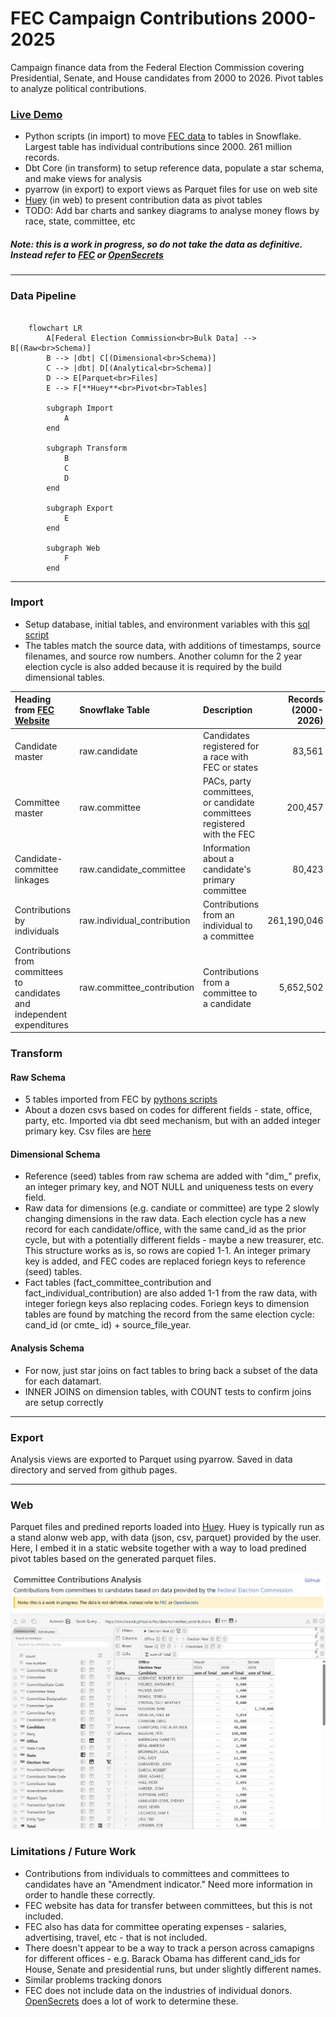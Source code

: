 # FEC Campaign Contributions 2000-2025

Campaign finance data from the Federal Election Commission covering Presidential, Senate, and House candidates from 2000 to 2026. Pivot tables to analyze political contributions.
### [Live Demo](https://smckissock.github.io/fec/)

- Python scripts (in import) to move [FEC data](https://www.fec.gov/data/browse-data/?tab=bulk-data) to tables in Snowflake. Largest table has individual contributions since 2000. 261 million records.  
- Dbt Core (in transform) to setup reference data, populate a star schema, and make views for analysis
- pyarrow (in export) to export views as Parquet files for use on web site
- [Huey](https://github.com/rpbouman/huey) (in web) to present contribution data as pivot tables
- TODO: Add bar charts and sankey diagrams to analyse money flows by race, state, committee, etc


##### Note: this is a work in progress, so do not take the data as definitive. Instead refer to [FEC](https://www.fec.gov/) or [OpenSecrets](https://www.opensecrets.org/) 
---
### Data Pipeline

```mermaid

    flowchart LR
        A[Federal Election Commission<br>Bulk Data] --> B[(Raw<br>Schema)]
        B --> |dbt| C[(Dimensional<br>Schema)]
        C --> |dbt| D[(Analytical<br>Schema)]
        D --> E[Parquet<br>Files]
        E --> F[**Huey**<br>Pivot<br>Tables]

        subgraph Import
            A
        end
        
        subgraph Transform
            B
            C 
            D
        end
        
        subgraph Export
            E
        end 

        subgraph Web
            F 
        end
```

---

### Import
- Setup database, initial tables, and environment variables with this [sql script](./import/setup_db.sql)
- The tables match the source data, with additions of timestamps, source filenames, and source row numbers. Another column for the 2 year election cycle is also added because it is required by the build dimensional tables.


| Heading from [FEC Website](https://www.fec.gov/data/browse-data/?tab=bulk-data) | Snowflake Table | Description | Records (2000-2026) |
|:---|:------|:------------|---:|
| Candidate master | raw.candidate | Candidates registered for a race with FEC or states | 83,561 |
| Committee master | raw.committee | PACs, party committees, or candidate committees registered with the FEC | 200,457 |
| Candidate-committee linkages | raw.candidate_committee | Information about a candidate's primary committee | 80,423 |
| Contributions by individuals | raw.individual_contribution | Contributions from an individual to a committee | 261,190,046 |
| Contributions from committees to candidates and independent expenditures | raw.committee_contribution | Contributions from a committee to a candidate | 5,652,502 |

### Transform


#### Raw Schema

- 5 tables imported from FEC by [pythons scripts](./import)
- About a dozen csvs based on codes for different fields - state, office, party, etc. Imported via dbt seed mechanism, but with an added integer primary key. Csv files are [here](https://github.com/smckissock/fec/tree/main/transform/seeds)


#### Dimensional Schema

- Reference (seed) tables from raw schema are added with "dim_" prefix, an integer primary key, and NOT NULL and uniqueness tests on every field.
- Raw data for dimensions (e.g. candiate or committee) are type 2 slowly changing dimensions in the raw data. Each election cycle has a new record for each candidate/office, with the same cand_id as the prior cycle, but with a potentially different fields - maybe a new treasurer, etc. This structure works as is, so rows are copied 1-1. An integer primary key is added, and FEC codes are replaced foriegn keys to reference (seed) tables.
- Fact tables (fact_committee_contribution and fact_individual_contribution) are also added 1-1 from the raw data, with integer foriegn keys also replacing codes. Foriegn keys to dimension tables are found by matching the record from the same election cycle: cand_id (or cmte_ id) + source_file_year.   

#### Analysis Schema
- For now, just star joins on fact tables to bring back a subset of the data for each datamart.
- INNER JOINS on dimension tables, with COUNT tests to confirm joins are setup correctly   
---

### Export

Analysis views are exported to Parquet using pyarrow. Saved in data directory and served from github pages.

---

### Web

Parquet files and predined reports loaded into [Huey](https://github.com/rpbouman/huey). Huey is typically run as a stand alonw web app, with data (json, csv, parquet) provided by the user. Here, I embed it in a static website together with a way to load predined pivot tables based on the generated parquet files.     


![Screenshot](./screenshot.jpg)

### Limitations / Future Work
- Contributions from individuals to committees and committees to candidates have an	"Amendment indicator." Need more information in order to handle these correctly. 
- FEC website has data for transfer between committees, but this is not included.
- FEC also has data for committee operating expenses - salaries, advertising, travel, etc - that is not included.
- There doesn't appear to be a way to track a person across camapigns for different offices - e.g. Barack Obama has different cand_ids for House, Senate and presidential runs, but under slightly different names.
- Similar problems tracking donors
- FEC does not include data on the industries of individual donors. [OpenSecrets](opensecrets.org) does a lot of work to determine these.    